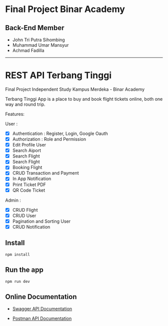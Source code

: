 # Final Project Binar Academy

## Back-End Member

- John Tri Putra Sihombing
- Muhammad Umar Mansyur
- Achmad Fadilla

---

# REST API Terbang Tinggi

Final Project Independent Study Kampus Merdeka - Binar Academy

Terbang Tinggi App is a place to buy and book flight tickets online, both one way and round trip.

Features:

User :

- [x] Authentication : Register, Login, Google Oauth
- [x] Authorization : Role and Permission
- [x] Edit Profile User
- [x] Search Aiport
- [x] Search Flight
- [x] Search Flight
- [x] Booking Flight
- [x] CRUD Transaction and Payment
- [x] In App Notification
- [x] Print Ticket PDF
- [x] QR Code Ticket

Admin :

- [x] CRUD Flight
- [x] CRUD User
- [x] Pagination and Sorting User
- [x] CRUD Notification

## Install

    npm install

## Run the app

    npm run dev

## Online Documentation

- [Swagger API Documentation](https://terbangtinggi-api-staging.km3ggwp.com/api/docs/)

- [Postman API Documentation](https://documenter.getpostman.com/view/23103147/2s8YsxurAy)
